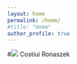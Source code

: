 ```yaml
---
layout: home
permalink: /home/
#title: "Home"
author_profile: true
---
```


#![](https://costiui.ml/images/costiui2020.jpg)
Costiui Ronaszek
